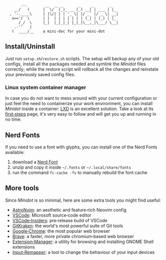 ```
       .-.        __  __ _       _     _       _
    __/   (      |  \/  (_)_ __ (_) __| | ___ | |_
  , '-.____\     | |\/| | | '_ \| |/ _` |/ _ \| __|
   u=='/  \      | |  | | | | | | | (_| | (_) | |_
      /_/  \     |_|  |_|_|_| |_|_|\__,_|\___/ \__|
    .-''   |
   (  ____/__    a mini-doc for your mini-dot
```




## Install/Uninstall

Just run `setup.sh`/`restore.sh` scripts. The setup will backup any of your old configs, install all the packages needed and symlink the *Minidot* files correctly; while the restore script will rollback all the changes and reinstate your previously saved config files.




### Linux system container manager

In case you do not want to mess around with your current configuration or just feel the need to containerize your work environment, you can install *Minidot* inside a container: [LXD](https://ubuntu.com/lxd) is an excellent solution. Take a look at its [first&#x2011;steps](https://documentation.ubuntu.com/lxd/en/latest/tutorial/first_steps/#first-steps) page, it's very easy to follow and will get you up and running in no time.




## Nerd Fonts

If you need to use a font with glyphs, you can install one of the Nerd Fonts available:

1. download a [Nerd Font](https://www.nerdfonts.com/font-downloads)
2. unzip and copy it inside `~/.fonts` or `~/.local/share/fonts`
3. run the command `fc-cache -fv` to manually rebuild the font cache




## More tools

Since *Minidot* is so minimal, here are some extra tools you might find useful:

- [AstroNvim](https://astronvim.com/#%EF%B8%8F-installation): an aesthetic and feature&#x2011;rich Neovim config
- [VSCode](https://code.visualstudio.com/Download): Microsoft source&#x2011;code editor
- [VSCode&#x2011;Insiders](https://code.visualstudio.com/insiders/): pre&#x2011;release build of VSCode
- [GitKraken](https://www.gitkraken.com/download): the world's most powerful suite of Git tools
- [Google&#x2011;Chrome](https://www.google.com/chrome/): the most popular web browser
- [Brave](https://brave.com/linux/): a faster, more private chromium&#x2011;based web browser
- [Extension&#x2011;Manager](https://github.com/mjakeman/extension-manager#-installing): a utility for browsing and installing GNOME Shell extensions
- [Input&#x2011;Remapper](https://github.com/sezanzeb/input-remapper#installation): a tool to change the behaviour of your input devices
